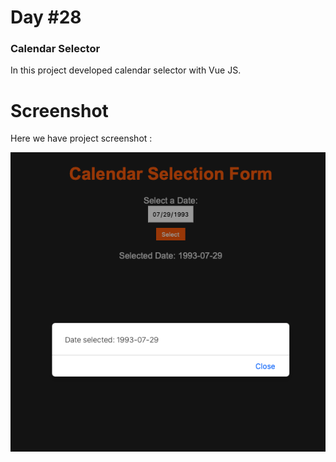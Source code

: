# Day #28

### Calendar Selector
In this project developed calendar selector with Vue JS.

# Screenshot
Here we have project screenshot :

![screenshot](screenshot.png)